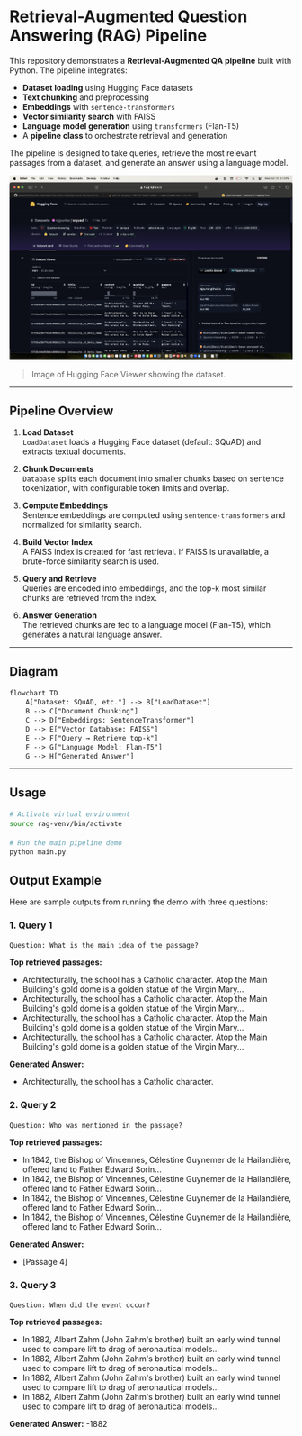 # Retrieval-Augmented Question Answering (RAG) Pipeline

This repository demonstrates a **Retrieval-Augmented QA pipeline** built with Python. The pipeline integrates:

- **Dataset loading** using Hugging Face datasets
- **Text chunking** and preprocessing
- **Embeddings** with `sentence-transformers`
- **Vector similarity search** with FAISS
- **Language model generation** using `transformers` (Flan-T5)
- A **pipeline class** to orchestrate retrieval and generation

The pipeline is designed to take queries, retrieve the most relevant passages from a dataset, and generate an answer using a language model.

![Hugging Face Dataset - SQuAD](images/HuggingFaceSQUAD.png)
> Image of Hugging Face Viewer showing the dataset.

---

## Pipeline Overview

1. **Load Dataset**  
   `LoadDataset` loads a Hugging Face dataset (default: SQuAD) and extracts textual documents.

2. **Chunk Documents**  
   `Database` splits each document into smaller chunks based on sentence tokenization, with configurable token limits and overlap.

3. **Compute Embeddings**  
   Sentence embeddings are computed using `sentence-transformers` and normalized for similarity search.

4. **Build Vector Index**  
   A FAISS index is created for fast retrieval. If FAISS is unavailable, a brute-force similarity search is used.

5. **Query and Retrieve**  
   Queries are encoded into embeddings, and the top-k most similar chunks are retrieved from the index.

6. **Answer Generation**  
   The retrieved chunks are fed to a language model (Flan-T5), which generates a natural language answer.

---

## Diagram
```mermaid
flowchart TD
    A["Dataset: SQuAD, etc."] --> B["LoadDataset"]
    B --> C["Document Chunking"]
    C --> D["Embeddings: SentenceTransformer"]
    D --> E["Vector Database: FAISS"]
    E --> F["Query → Retrieve top-k"]
    F --> G["Language Model: Flan-T5"]
    G --> H["Generated Answer"]
```

---

## Usage

```bash
# Activate virtual environment
source rag-venv/bin/activate

# Run the main pipeline demo
python main.py
```

## Output Example

Here are sample outputs from running the demo with three questions:

### 1. Query 1
`Question: What is the main idea of the passage?`

**Top retrieved passages:**
- Architecturally, the school has a Catholic character. Atop the Main Building's gold dome is a golden statue of the Virgin Mary...
- Architecturally, the school has a Catholic character. Atop the Main Building's gold dome is a golden statue of the Virgin Mary...
- Architecturally, the school has a Catholic character. Atop the Main Building's gold dome is a golden statue of the Virgin Mary...
- Architecturally, the school has a Catholic character. Atop the Main Building's gold dome is a golden statue of the Virgin Mary...

**Generated Answer:**
- Architecturally, the school has a Catholic character.

### 2. Query 2
`Question: Who was mentioned in the passage?`

**Top retrieved passages:**
- In 1842, the Bishop of Vincennes, Célestine Guynemer de la Hailandière, offered land to Father Edward Sorin...
- In 1842, the Bishop of Vincennes, Célestine Guynemer de la Hailandière, offered land to Father Edward Sorin...
- In 1842, the Bishop of Vincennes, Célestine Guynemer de la Hailandière, offered land to Father Edward Sorin...
- In 1842, the Bishop of Vincennes, Célestine Guynemer de la Hailandière, offered land to Father Edward Sorin...

**Generated Answer:**
- [Passage 4]

### 3. Query 3
`Question: When did the event occur?`

**Top retrieved passages:**
- In 1882, Albert Zahm (John Zahm's brother) built an early wind tunnel used to compare lift to drag of aeronautical models...
- In 1882, Albert Zahm (John Zahm's brother) built an early wind tunnel used to compare lift to drag of aeronautical models...
- In 1882, Albert Zahm (John Zahm's brother) built an early wind tunnel used to compare lift to drag of aeronautical models...
- In 1882, Albert Zahm (John Zahm's brother) built an early wind tunnel used to compare lift to drag of aeronautical models...

**Generated Answer:**
-1882

